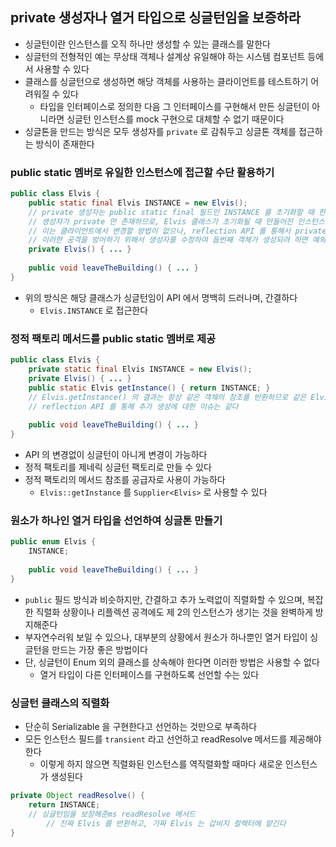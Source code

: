 ## private 생성자나 열거 타입으로 싱글턴임을 보증하라

* 싱글턴이란 인스턴스를 오직 하나만 생성할 수 있는 클래스를 말한다
* 싱글턴의 전형적인 예는 무상태 객체나 설계상 유일해야 하는 시스템 컴포넌트 등에서 사용할 수 있다
* 클래스를 싱글턴으로 생성하면 해당 객체를 사용하는 클라이언트를 테스트하기 어려워질 수 있다
    * 타입을 인터페이스로 정의한 다음 그 인터페이스를 구현해서 만든 싱글턴이 아니라면 싱글턴 인스턴스를 mock 구현으로 대체할 수 없기 때문이다
* 싱글톤을 만드는 방식은 모두 생성자를 `private` 로 감춰두고 싱글톤 객체를 접근하는 방식이 존재한다

### public static 멤버로 유일한 인스턴스에 접근할 수단 활용하기

```java
public class Elvis {
    public static final Elvis INSTANCE = new Elvis();
    // private 생성자는 public static final 필드인 INSTANCE 를 초기화할 때 한번만 사용된다
    // 생성자가 private 만 존재하므로, Elvis 클래스가 초기화될 때 만들어진 인스턴스가 전체 시스템에서 하나뿐임이 보장된다
    // 이는 클라이언트에서 변경할 방법이 없으나, reflection API 를 통해서 private 생성자를 호출할 수 있다
    // 이러한 공격을 방어하기 위해서 생성자를 수정하여 둡번째 객체가 생성되려 하면 예외를 던지게 하면 된다
    private Elvis() { ... }
    
    public void leaveTheBuilding() { ... }
}
```

* 위의 방식은 해당 클래스가 싱글턴임이 API 에서 명백히 드러나며, 간결하다
    * `Elvis.INSTANCE` 로 접근한다

### 정적 팩토리 메서드를 public static 멤버로 제공

```java
public class Elvis {
    private static final Elvis INSTANCE = new Elvis();
    private Elvis() { ... }
    public static Elvis getInstance() { return INSTANCE; }
    // Elvis.getInstance() 의 결과는 항상 같은 객체의 참조를 반환하므로 같은 Elvis 인스턴스는 생성되지 않으나,
    // reflection API 를 통해 추가 생성에 대한 이슈는 같다
    
    public void leaveTheBuilding() { ... }
}
```

* API 의 변경없이 싱글턴이 아니게 변경이 가능하다
* 정적 팩토리를 제네릭 싱글턴 팩토리로 만들 수 있다
* 정적 팩토리의 메서드 참조를 공급자로 사용이 가능하다
    * `Elvis::getInstance` 를 `Supplier<Elvis>` 로 사용할 수 있다
    
### 원소가 하나인 열거 타입을 선언하여 싱글톤 만들기

```java
public enum Elvis {
    INSTANCE;
    
    public void leaveTheBuilding() { ... }
}
```

* `public` 필드 방식과 비슷하지만, 간결하고 추가 노력없이 직렬화할 수 있으며, 복잡한 직렬화 상황이나 리플렉션 공격에도 제 2의 인스턴스가 생기는 것을 완벽하게 방지해준다
* 부자연수러워 보일 수 있으나, 대부분의 상황에서 원소가 하나뿐인 열거 타입이 싱글턴을 만드는 가장 좋은 방법이다
* 단, 싱글턴이 Enum 외의 클래스를 상속해야 한다면 이러한 방법은 사용할 수 없다
    * 열거 타입이 다른 인터페이스를 구현하도록 선언할 수는 있다

### 싱글턴 클래스의 직렬화

* 단순히 Serializable 을 구현한다고 선언하는 것만으로 부족하다
* 모든 인스턴스 필드를 `transient` 라고 선언하고 readResolve 메서드를 제공해야 한다
    * 이렇게 하지 않으면 직렬화된 인스턴스를 역직렬화할 때마다 새로운 인스턴스가 생성된다
    
```java
private Object readResolve() {
    return INSTANCE;
    // 싱글턴임을 보장해준ms readResolve 메서드
        // 진짜 Elvis 를 반환하고, 가짜 Elvis 는 갑비지 컬렉터에 맡긴다
}
```
